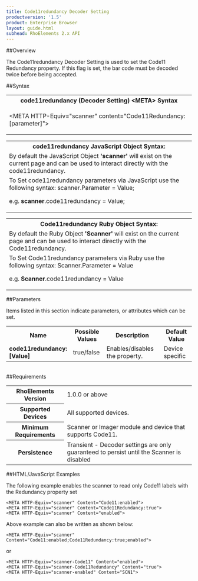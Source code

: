 ```yaml
---
title: Code11redundancy Decoder Setting
productversion: '1.5'
product: Enterprise Browser
layout: guide.html
subhead: RhoElements 2.x API
---
```


##Overview

The Code11redundancy Decoder Setting is used to set the Code11 Redundancy property. If this flag is set, the bar code must be decoded twice before being accepted.

##Syntax

<table class="re-table"><tr><th class="tableHeading">code11redundancy (Decoder Setting) &lt;META&gt; Syntax
</th></tr><tr><td class="clsSyntaxCells clsOddRow"><p>&lt;META HTTP-Equiv="scanner" content="Code11Redundancy:[parameter]"&gt;</p></td></tr></table>
<table class="re-table"><tr><th class="tableHeading">code11redundancy JavaScript Object Syntax:</th></tr><tr><td class="clsSyntaxCells clsOddRow">
By default the JavaScript Object <b>'scanner'</b> will exist on the current page and can be used to interact directly with the code11redundancy.
</td></tr><tr><td class="clsSyntaxCells clsEvenRow">
To Set code11redundancy parameters via JavaScript use the following syntax: scanner.Parameter = Value;
<P />e.g. <b>scanner</b>.code11redundancy = Value;
</td></tr></table>
<table class="re-table"><tr><th class="tableHeading">Code11redundancy Ruby Object Syntax:</th></tr><tr><td class="clsSyntaxCells clsOddRow">
By default the Ruby Object <b>'Scanner'</b> will exist on the current page and can be used to interact directly with the Code11redundancy.
</td></tr><tr><td class="clsSyntaxCells clsEvenRow">
To Set Code11redundancy parameters via Ruby use the following syntax: Scanner.Parameter = Value
<P />e.g. <b>Scanner</b>.code11redundancy = Value
</td></tr></table>



##Parameters


Items listed in this section indicate parameters, or attributes which can be set.
<table class="re-table"><col width="20%" /><col width="20%" /><col width="38%" /><col width="22%" /><tr><th class="tableHeading">Name</th><th class="tableHeading">Possible Values</th><th class="tableHeading">Description</th><th class="tableHeading">Default Value</th></tr><tr><td class="clsSyntaxCells clsOddRow"><b>code11redundancy:[Value]
</b></td><td class="clsSyntaxCells clsOddRow">true/false</td><td class="clsSyntaxCells clsOddRow">Enables/disables the property.</td><td class="clsSyntaxCells clsOddRow">Device specific</td></tr></table>
<table class="re-table"><col width="78%" /><col width="8%" /><col width="1%" /><col width="5%" /><col width="1%" /><col width="5%" /><col width="2%" /></table>





##Requirements

<table class="re-table"><tr><th class="tableHeading">RhoElements Version</th><td class="clsSyntaxCell clsEvenRow">1.0.0 or above
</td></tr><tr><th class="tableHeading">Supported Devices</th><td class="clsSyntaxCell clsOddRow">All supported devices.</td></tr><tr><th class="tableHeading">Minimum Requirements</th><td class="clsSyntaxCell clsOddRow">Scanner or Imager module and device that supports Code11.</td></tr><tr><th class="tableHeading">Persistence</th><td class="clsSyntaxCell clsEvenRow">Transient - Decoder settings are only guaranteed to persist until the Scanner is disabled</td></tr></table>


##HTML/JavaScript Examples

The following example enables the scanner to read only Code11 labels with the Redundancy property set

	<META HTTP-Equiv="scanner" Content="Code11:enabled">
	<META HTTP-Equiv="scanner" Content="Code11Redundancy:true">
	<META HTTP-Equiv="scanner" Content="enabled">
	
Above example can also be written as shown below:

	<META HTTP-Equiv="scanner" Content="Code11:enabled;Code11Redundancy:true;enabled">
	
or

	<META HTTP-Equiv="scanner-Code11" Content="enabled">
	<META HTTP-Equiv="scanner-Code11Redundancy" Content="true">
	<META HTTP-Equiv="scanner-enabled" Content="SCN1">
	





